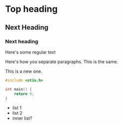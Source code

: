 # Top heading
## Next Heading
### Next heading
Here's some regular text

Here's how you separate paragraphs.
This is the same.

This is a new one.

```c
#include <stio.h>

int main() {
	return 0;
}
```

*  list 1
*  list 2
  *  inner list?

